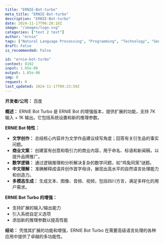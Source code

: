 ```yaml
---
title: "ERNIE-Bot-turbo"
meta_title: "ERNIE-Bot-turbo"
description: "ERNIE-Bot-turbo"
date: 2024-11-17T06:28:18Z
image: "/images/logo.svg"
categories: ["text 2 text"]
author: "ernie"
tags: ["Natural Language Processing", "Programming", "Technology", "Generative AI", "Chatbots"]
draft: False
is_recommended: False

id: "ernie-bot-turbo"
context: 8192
input: 1.65e-06
output: 1.65e-06
img: 0
request: 0
last_updated: 2024-11-17T09:23:59Z
---
```


**开发者/公司：** 百度

**概述：** ERNIE Bot Turbo 是 ERNIE Bot 的增强版本，提供扩展的功能，支持 7K 输入 + 1K 输出。它包括系统设置和新的推理参数。

**ERNIE Bot 特性：**
- **文学创作：** 总结核心内容并为文学作品建议续写角度；回答有关衍生品的事实问题。
- **商业文案：** 创建富有创意和吸引力的商业内容，用于命名、标语和新闻稿，以提升品牌推广。
- **数学逻辑：** 通过逻辑推理和分析解决复杂的数学问题，如“鸡兔同笼”谜题。
- **中文理解：** 准确解释成语并创作首字母诗，展现出高水平的自然语言处理能力和创造力。
- **多模态生成：** 生成文本、图像、音频、视频，包括四川方言，满足多样化的用户需求。

**ERNIE Bot Turbo 的增强：**
- 支持扩展的输入/输出能力
- 引入系统自定义选项
- 添加新的推理参数以提高性能

**结论：** 凭借其扩展的功能和增强，ERNIE Bot Turbo 在需要高级语言处理的各种应用中提供了卓越的多功能性。

